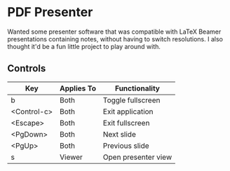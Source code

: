 # PDF Presenter
Wanted some presenter software that was compatible with LaTeX Beamer presentations containing notes,
without having to switch resolutions. I also thought it'd be a fun little project to play around with.

## Controls

Key | Applies To | Functionality
--- | ---------- | -------------
b | Both | Toggle fullscreen
&lt;Control-c&gt; | Both | Exit application
&lt;Escape&gt; | Both | Exit fullscreen
&lt;PgDown&gt; | Both | Next slide
&lt;PgUp&gt; | Both | Previous slide
s | Viewer | Open presenter view

